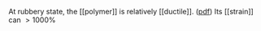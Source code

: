 At rubbery state, the [[polymer]] is relatively [[ductile]].  ([pdf](zotero://open-pdf/library/items/ZTFTC588?page=11&annotation=LXMIYXLE))
Its [[strain]] can $>1000\%$    